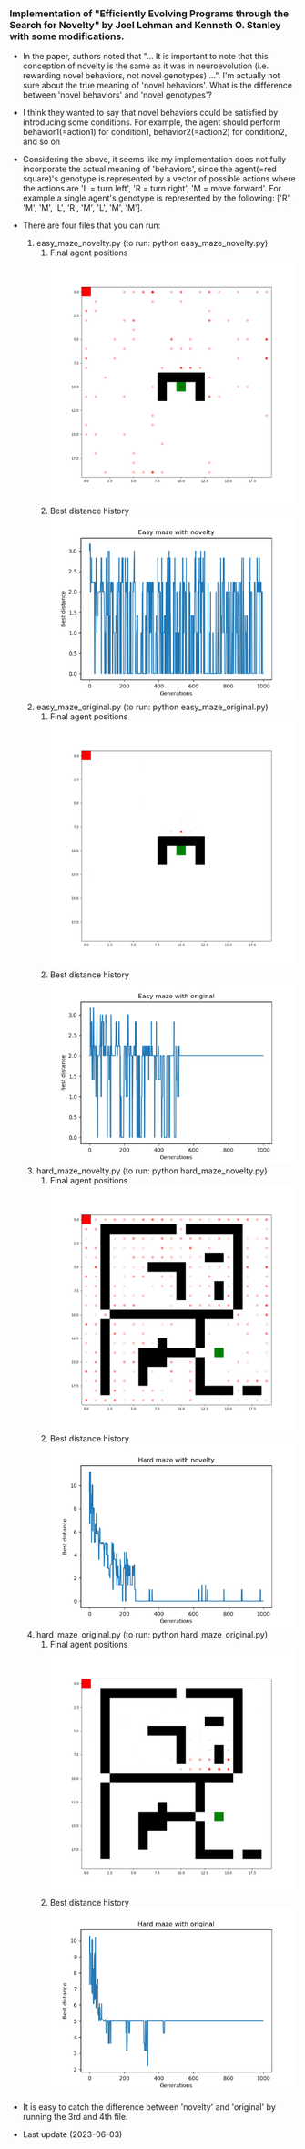 ### Implementation of "Efficiently Evolving Programs through the Search for Novelty" by Joel Lehman and Kenneth O. Stanley with some modifications. 
- In the paper, authors noted that "... It is important to note that this conception 
of novelty is the same as it was in neuroevolution 
(i.e. rewarding novel behaviors, not novel genotypes) ...".
I'm actually not sure about the true meaning of 'novel behaviors'. 
What is the difference between 'novel behaviors' and 'novel genotypes'?
- I think they wanted to say that novel behaviors could be satisfied by 
introducing some conditions. For example, the agent should perform 
behavior1(=action1) for condition1, behavior2(=action2) for condition2, and so on 
- Considering the above, it seems like my implementation does not fully 
incorporate the actual meaning of 'behaviors', since the agent(=red square)'s 
genotype is represented by a vector of possible actions where the actions 
are 'L = turn left', 'R = turn right', 'M = move forward'. 
For example a single agent's genotype is represented by the following:
['R', 'M', 'M', 'L', 'R', 'M', 'L', 'M', 'M'].
- There are four files that you can run:
  1. easy_maze_novelty.py (to run: python easy_maze_novelty.py)
     1. Final agent positions<br>
        ![easy maze novelty final agent positions](results/easy%20maze%20novelty%20final%20agent%20pos.png)
     2. Best distance history<br>
        ![easy maze novelty history](results/easy%20maze%20novelty%20history.png)
  2. easy_maze_original.py (to run: python easy_maze_original.py)
     1. Final agent positions <br>
        ![easy maze original final agent positions](results/easy%20maze%20original%20final%20agent%20pos.png)
     2. Best distance history<br>
        ![easy maze original final agent positions](results/easy%20maze%20original%20final%20history.png)
  3. hard_maze_novelty.py (to run: python hard_maze_novelty.py)
     1. Final agent positions<br>
        ![hard maze novelty final agent positions](results/hard%20maze%20novelty%20final%20agent%20pos.png)
     2. Best distance history<br>
        ![hard maze novelty history](results/hard%20maze%20novelty%20history.png)
  4. hard_maze_original.py (to run: python hard_maze_original.py)
     1. Final agent positions<br>
        ![hard maze original final agent positions](results/hard%20maze%20original%20final%20agent%20pos.png)
     2. Best distance history<br>
        ![hard maze original history](results/hard%20maze%20original%20history.png)

- It is easy to catch the difference between 'novelty' and 'original' by running the 3rd and 4th file.
- Last update (2023-06-03)
